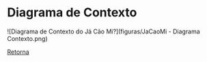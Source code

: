 # Diagrama de Contexto
<!--
> Elabore o diagrama de contexto utilizando a notação C4 para o seu produto de software. Esse diagrama apresenta uma visão geral da interação da aplicação arquitetada com o usuário e/ou outros sistemas necessários. É necessário que o diagrama de contexto mostre a comunicação do sistema com um sistema externo (ex.: receita federal)

![Diagrama de Contexto do ToDoDist](figuras/diagrama-de-contexto.png)
-->

![Diagrama de Contexto do Já Cão Mi?](figuras/JaCaoMi - Diagrama Contexto.png)

[Retorna](../README.md)
